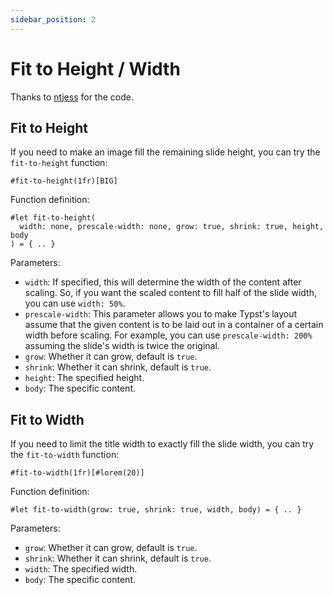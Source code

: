 ```yaml
---
sidebar_position: 2
---
```


# Fit to Height / Width

Thanks to [ntjess](https://github.com/ntjess) for the code.

## Fit to Height

If you need to make an image fill the remaining slide height, you can try the `fit-to-height` function:

```typst
#fit-to-height(1fr)[BIG]
```

Function definition:

```typst
#let fit-to-height(
  width: none, prescale-width: none, grow: true, shrink: true, height, body
) = { .. }
```

Parameters:

- `width`: If specified, this will determine the width of the content after scaling. So, if you want the scaled content to fill half of the slide width, you can use `width: 50%`.
- `prescale-width`: This parameter allows you to make Typst's layout assume that the given content is to be laid out in a container of a certain width before scaling. For example, you can use `prescale-width: 200%` assuming the slide's width is twice the original.
- `grow`: Whether it can grow, default is `true`.
- `shrink`: Whether it can shrink, default is `true`.
- `height`: The specified height.
- `body`: The specific content.

## Fit to Width

If you need to limit the title width to exactly fill the slide width, you can try the `fit-to-width` function:

```typst
#fit-to-width(1fr)[#lorem(20)]
```

Function definition:

```typst
#let fit-to-width(grow: true, shrink: true, width, body) = { .. }
```

Parameters:

- `grow`: Whether it can grow, default is `true`.
- `shrink`: Whether it can shrink, default is `true`.
- `width`: The specified width.
- `body`: The specific content.